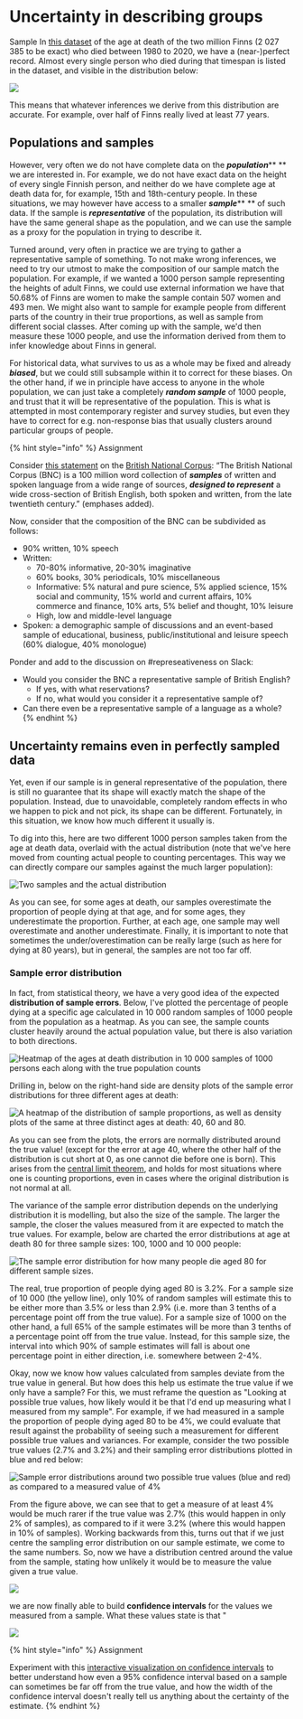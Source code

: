 # Uncertainty in describing groups

Sample In [this dataset](https://pxnet2.stat.fi/PXWeb/pxweb/en/StatFin/StatFin\_\_vrm\_\_kuol/statfin\_kuol\_pxt\_12ag.px/) of the age at death of the two million Finns (2 027 385 to be exact) who died between 1980 to 2020, we have a (near-)perfect record. Almost every single person who died during that timespan is listed in the dataset, and visible in the distribution below:

![](../../.gitbook/assets/c1719449-6a27-4899-9fe2-054965b8c9d7.png)

This means that whatever inferences we derive from this distribution are accurate. For example, over half of Finns really lived at least 77 years.

## Populations and samples

However, very often we do not have complete data on the _**population**_** ** we are interested in. For example, we do not have exact data on the height of every single Finnish person, and neither do we have complete age at death data for, for example, 15th and 18th-century people. In these situations, we may however have access to a smaller _**sample**_** ** of such data. If the sample is _**representative**_ of the population, its distribution will have the same general shape as the population, and we can use the sample as a proxy for the population in trying to describe it.

Turned around, very often in practice we are trying to gather a representative sample of something. To not make wrong inferences, we need to try our utmost to make the composition of our sample match the population. For example, if we wanted a 1000 person sample representing the heights of adult Finns, we could use external information we have that 50.68% of Finns are women to make the sample contain 507 women and 493 men. We might also want to sample for example people from different parts of the country in their true proportions, as well as sample from different social classes. After coming up with the sample, we'd then measure these 1000 people, and use the information derived from them to infer knowledge about Finns in general.

For historical data, what survives to us as a whole may be fixed and already _**biased**_, but we could still subsample within it to correct for these biases. On the other hand, if we in principle have access to anyone in the whole population, we can just take a completely _**random sample**_ of 1000 people, and trust that it will be representative of the population. This is what is attempted in most contemporary register and survey studies, but even they have to correct for e.g. non-response bias that usually clusters around particular groups of people.

{% hint style="info" %}
Assignment



Consider [this statement](http://www.natcorp.ox.ac.uk/corpus/index.xml) on the [British National Corpus](http://www.natcorp.ox.ac.uk): “The British National Corpus (BNC) is a 100 million word collection of _**samples**_ of written and spoken language from a wide range of sources, _**designed to represent**_ a wide cross-section of British English, both spoken and written, from the late twentieth century.” (emphases added).&#x20;



Now, consider that the composition of the BNC can be subdivided as follows:

* 90% written, 10% speech
* Written:&#x20;
  * 70-80% informative, 20-30% imaginative
  * 60% books, 30% periodicals, 10% miscellaneous
  * Informative: 5% natural and pure science, 5% applied science, 15% social and community, 15% world and current affairs, 10% commerce and finance, 10% arts, 5% belief and thought, 10% leisure
  * High, low and middle-level language
* Spoken: a demographic sample of discussions and an event-based sample of educational, business, public/institutional and leisure speech (60% dialogue, 40% monologue)



Ponder and add to the discussion on #represeativeness on Slack:&#x20;

* Would you consider the BNC a representative sample of British English?&#x20;
  * If yes, with what reservations?&#x20;
  * If no, what would you consider it a representative sample of?&#x20;
* Can there even be a representative sample of a language as a whole?
{% endhint %}

## Uncertainty remains even in perfectly sampled data

Yet, even if our sample is in general representative of the population, there is still no guarantee that its shape will exactly match the shape of the population. Instead, due to unavoidable, completely random effects in who we happen to pick and not pick, its shape can be different. Fortunately, in this situation, we know how much different it usually is.&#x20;

To dig into this, here are two different 1000 person samples taken from the age at death data, overlaid with the actual distribution (note that we've here moved from counting actual people to counting percentages. This way we can directly compare our samples against the much larger population):&#x20;

![Two samples and the actual distribution](<../../.gitbook/assets/image (25).png>)

As you can see, for some ages at death, our samples overestimate the proportion of people dying at that age, and for some ages, they underestimate the proportion. Further, at each age, one sample may well overestimate and another underestimate. Finally, it is important to note that sometimes the under/overestimation can be really large (such as here for dying at 80 years), but in general, the samples are not too far off.&#x20;

### Sample error distribution

In fact, from statistical theory, we have a very good idea of the expected **distribution of sample errors**. Below, I've plotted the percentage of people dying at a specific age calculated in 10 000 random samples of 1000 people from the population as a heatmap. As you can see, the sample counts cluster heavily around the actual population value, but there is also variation to both directions.

![Heatmap of the ages at death distribution in 10 000 samples of 1000 persons each along with the true population counts](../../.gitbook/assets/8d7de0b0-5b78-4064-859c-0d5a8688c4d5.png)

Drilling in, below on the right-hand side are density plots of the sample error distributions for three different ages at death:&#x20;

![A heatmap of the distribution of sample proportions, as well as density plots of the same at three distinct ages at death: 40, 60 and 80.](../../.gitbook/assets/1bd14959-d50f-4413-af7b-dd49ddce34b0.png)

As you can see from the plots, the errors are normally distributed around the true value! (except for the error at age 40, where the other half of the distribution is cut short at 0, as one cannot die before one is born). This arises from the [central limit theorem](https://en.wikipedia.org/wiki/Central\_limit\_theorem), and holds for most situations where one is counting proportions, even in cases where the original distribution is not normal at all.&#x20;

The variance of the sample error distribution depends on the underlying distribution it is modelling, but also the size of the sample. The larger the sample, the closer the values measured from it are expected to match the true values. For example, below are charted the error distributions at age at death 80 for three sample sizes: 100, 1000 and 10 000 people:&#x20;

![The sample error distribution for how many people die aged 80 for different sample sizes. ](../../.gitbook/assets/ee08dd4a-8134-4bb5-905b-96ecad04d174.png)

The real, true proportion of people dying aged 80 is 3.2%. For a sample size of 10 000 (the yellow line), only 10% of random samples will estimate this to be either more than 3.5% or less than 2.9% (i.e. more than 3 tenths of a percentage point off from the true value). For a sample size of 1000 on the other hand, a full 65% of the sample estimates will be more than 3 tenths of a percentage point off from the true value. Instead, for this sample size, the interval into which 90% of sample estimates will fall is about one percentage point in either direction, i.e. somewhere between 2-4%.

Okay, now we know how values calculated from samples deviate from the true value in general. But how does this help us estimate the true value if we only have a sample? For this, we must reframe the question as "Looking at possible true values, how likely would it be that I'd end up measuring what I measured from my sample". For example, if we had measured in a sample the proportion of people dying aged 80 to be 4%, we could evaluate that result against the probability of seeing such a measurement for different possible true values and variances. For example, consider the two possible true values (2.7% and 3.2%) and their sampling error distributions plotted in blue and red below:

![Sample error distributions around two possible true values (blue and red) as compared to a measured value of 4%](../../.gitbook/assets/35d7c832-9321-4dfd-9709-c24569b8d078.png)

From the figure above, we can see that to get a measure of at least 4% would be much rarer if the true value was 2.7% (this would happen in only 2% of samples), as compared to if it were 3.2% (where this would happen in 10% of samples). Working backwards from this, turns out that if we just centre the sampling error distribution on our sample estimate, we come to the same numbers. So, now we have a distribution centred around the value from the sample, stating how unlikely it would be to measure the value given a true value.&#x20;

![](../../.gitbook/assets/47eed416-fd44-4b7f-a947-75913a91a60c.png)

we are now finally able to build **confidence intervals** for the values we measured from a sample. What these values state is that "

![](<../../.gitbook/assets/image (23).png>)

{% hint style="info" %}
Assignment

Experiment with this [interactive visualization on confidence intervals](https://rpsychologist.com/d3/ci/) to better understand how even a 95% confidence interval based on a sample can sometimes be far off from the true value, and how the width of the confidence interval doesn't really tell us anything about the certainty of the estimate.
{% endhint %}
